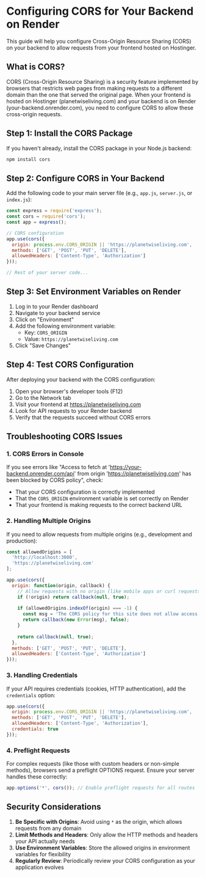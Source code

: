 # Configuring CORS for Your Backend on Render

This guide will help you configure Cross-Origin Resource Sharing (CORS) on your backend to allow requests from your frontend hosted on Hostinger.

## What is CORS?

CORS (Cross-Origin Resource Sharing) is a security feature implemented by browsers that restricts web pages from making requests to a different domain than the one that served the original page. When your frontend is hosted on Hostinger (planetwiseliving.com) and your backend is on Render (your-backend.onrender.com), you need to configure CORS to allow these cross-origin requests.

## Step 1: Install the CORS Package

If you haven't already, install the CORS package in your Node.js backend:

```bash
npm install cors
```

## Step 2: Configure CORS in Your Backend

Add the following code to your main server file (e.g., `app.js`, `server.js`, or `index.js`):

```javascript
const express = require('express');
const cors = require('cors');
const app = express();

// CORS configuration
app.use(cors({
  origin: process.env.CORS_ORIGIN || 'https://planetwiseliving.com',
  methods: ['GET', 'POST', 'PUT', 'DELETE'],
  allowedHeaders: ['Content-Type', 'Authorization']
}));

// Rest of your server code...
```

## Step 3: Set Environment Variables on Render

1. Log in to your Render dashboard
2. Navigate to your backend service
3. Click on "Environment"
4. Add the following environment variable:
   - Key: `CORS_ORIGIN`
   - Value: `https://planetwiseliving.com`
5. Click "Save Changes"

## Step 4: Test CORS Configuration

After deploying your backend with the CORS configuration:

1. Open your browser's developer tools (F12)
2. Go to the Network tab
3. Visit your frontend at https://planetwiseliving.com
4. Look for API requests to your Render backend
5. Verify that the requests succeed without CORS errors

## Troubleshooting CORS Issues

### 1. CORS Errors in Console

If you see errors like "Access to fetch at 'https://your-backend.onrender.com/api' from origin 'https://planetwiseliving.com' has been blocked by CORS policy", check:

- That your CORS configuration is correctly implemented
- That the `CORS_ORIGIN` environment variable is set correctly on Render
- That your frontend is making requests to the correct backend URL

### 2. Handling Multiple Origins

If you need to allow requests from multiple origins (e.g., development and production):

```javascript
const allowedOrigins = [
  'http://localhost:3000',
  'https://planetwiseliving.com'
];

app.use(cors({
  origin: function(origin, callback) {
    // Allow requests with no origin (like mobile apps or curl requests)
    if (!origin) return callback(null, true);
    
    if (allowedOrigins.indexOf(origin) === -1) {
      const msg = 'The CORS policy for this site does not allow access from the specified Origin.';
      return callback(new Error(msg), false);
    }
    
    return callback(null, true);
  },
  methods: ['GET', 'POST', 'PUT', 'DELETE'],
  allowedHeaders: ['Content-Type', 'Authorization']
}));
```

### 3. Handling Credentials

If your API requires credentials (cookies, HTTP authentication), add the `credentials` option:

```javascript
app.use(cors({
  origin: process.env.CORS_ORIGIN || 'https://planetwiseliving.com',
  methods: ['GET', 'POST', 'PUT', 'DELETE'],
  allowedHeaders: ['Content-Type', 'Authorization'],
  credentials: true
}));
```

### 4. Preflight Requests

For complex requests (like those with custom headers or non-simple methods), browsers send a preflight OPTIONS request. Ensure your server handles these correctly:

```javascript
app.options('*', cors()); // Enable preflight requests for all routes
```

## Security Considerations

1. **Be Specific with Origins**: Avoid using `*` as the origin, which allows requests from any domain
2. **Limit Methods and Headers**: Only allow the HTTP methods and headers your API actually needs
3. **Use Environment Variables**: Store the allowed origins in environment variables for flexibility
4. **Regularly Review**: Periodically review your CORS configuration as your application evolves 